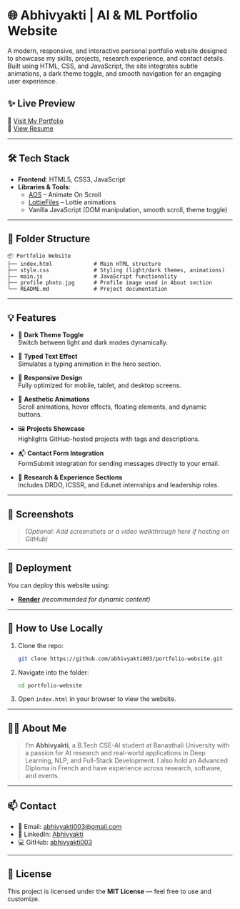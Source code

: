 
# 🌐 Abhivyakti | AI & ML Portfolio Website

A modern, responsive, and interactive personal portfolio website designed to showcase my skills, projects, research experience, and contact details. Built using HTML, CSS, and JavaScript, the site integrates subtle animations, a dark theme toggle, and smooth navigation for an engaging user experience.

## ✨ Live Preview

🔗 [Visit My Portfolio](https://your-deployment-url.com)  
📄 [View Resume](https://drive.google.com/file/d/1F5AwWiahWrLfxxEtGm6LRTC7dk6tazvV/view?usp=drive_link)

---

## 🛠️ Tech Stack

- **Frontend**: HTML5, CSS3, JavaScript
- **Libraries & Tools**:
  - [AOS](https://michalsnik.github.io/aos/) – Animate On Scroll
  - [LottieFiles](https://lottiefiles.com/) – Lottie animations
  - Vanilla JavaScript (DOM manipulation, smooth scroll, theme toggle)

---

## 📁 Folder Structure

```
📦 Portfolio Website
├── index.html             # Main HTML structure
├── style.css              # Styling (light/dark themes, animations)
├── main.js                # JavaScript functionality
├── profile photo.jpg      # Profile image used in About section
└── README.md              # Project documentation
```

---

## 💡 Features

- 🔄 **Dark Theme Toggle**  
  Switch between light and dark modes dynamically.

- 📜 **Typed Text Effect**  
  Simulates a typing animation in the hero section.

- 🚀 **Responsive Design**  
  Fully optimized for mobile, tablet, and desktop screens.

- 🎨 **Aesthetic Animations**  
  Scroll animations, hover effects, floating elements, and dynamic buttons.

- 🖼️ **Projects Showcase**  
  Highlights GitHub-hosted projects with tags and descriptions.

- 📬 **Contact Form Integration**  
  FormSubmit integration for sending messages directly to your email.

- 🧠 **Research & Experience Sections**  
  Includes DRDO, ICSSR, and Edunet internships and leadership roles.

---

## 📸 Screenshots

> _(Optional: Add screenshots or a video walkthrough here if hosting on GitHub)_

---

## 🚀 Deployment

You can deploy this website using:

- **[Render](https://render.com/)** *(recommended for dynamic content)*  

---

## 🧪 How to Use Locally

1. Clone the repo:
   ```bash
   git clone https://github.com/abhivyakti003/portfolio-website.git
   ```
2. Navigate into the folder:
   ```bash
   cd portfolio-website
   ```
3. Open `index.html` in your browser to view the website.

---

## 🙋‍♀️ About Me

> I’m **Abhivyakti**, a B.Tech CSE-AI student at Banasthali University with a passion for AI research and real-world applications in Deep Learning, NLP, and Full-Stack Development. I also hold an Advanced Diploma in French and have experience across research, software, and events.

---

## 📫 Contact

- 📧 Email: [abhivyakti003@gmail.com](mailto:abhivyakti003@gmail.com)
- 🔗 LinkedIn: [Abhivyakti](https://www.linkedin.com/in/abhivyakti-949498262/)
- 💻 GitHub: [abhivyakti003](https://github.com/abhivyakti003)

---

## 📄 License

This project is licensed under the **MIT License** — feel free to use and customize.
